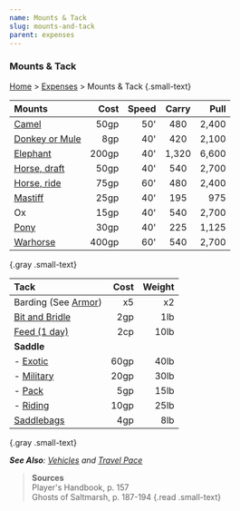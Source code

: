```yaml
---
name: Mounts & Tack
slug: mounts-and-tack
parent: expenses
---
```

### Mounts & Tack
[Home](dm-operations-center) > [Expenses](expenses-menu) > Mounts & Tack {.small-text}

| Mounts                              | Cost    | Speed| Carry | Pull    |
| :---------------------------------- | ------: | ---: | :---: | ------: |
| [Camel](/item/camel)                |    50gp |  50' |   480 |   2,400 |
| [Donkey or Mule](/item/donkey-or-mule)|     8gp |  40' |   420 |   2,100 |
| [Elephant](/item/elephant)          |   200gp |  40' | 1,320 |   6,600 |
| [Horse, draft](/item/draft-horse)   |    50gp |  40' |   540 |   2,700 |
| [Horse, ride](/item/riding-horse)   |    75gp |  60' |   480 |   2,400 |
| [Mastiff](/item/mastiff)            |    25gp |  40' |   195 |     975 |
| Ox                                  |    15gp |  40' |   540 |   2,700 |
| [Pony](/item/pony)                  |    30gp |  40' |   225 |   1,125 |
| [Warhorse](/item/warhorse)          |   400gp |  60' |   540 |   2,700 |
{.gray .small-text}

| Tack                                   | Cost  | Weight|
| :------------------------------------- | ----: | ----: |
| Barding (See [Armor](armor))           | x5    | x2    |
| [Bit and Bridle](/item/bit-and-bridle) |   2gp |   1lb |
| [Feed (1 day)](/item/feed-per-day)     |   2cp |  10lb |
| **Saddle**                                           |||
| - [Exotic](/item/saddle-exotic)        |  60gp |  40lb |
| - [Military](/item/saddle-military)    |  20gp |  30lb |
| - [Pack](/item/saddle-pack)            |   5gp |  15lb |
| - [Riding](/item/saddle-riding)        |  10gp |  25lb | 
| [Saddlebags](/item/saddlebags)         |   4gp |   8lb |                    
{.gray .small-text}



***See Also**: [Vehicles](vehicles) and [Travel Pace](travel-pace)*

> **Sources** <br/>
> Player's Handbook, p. 157<br/>
> Ghosts of Saltmarsh, p. 187-194
{.read .small-text}
